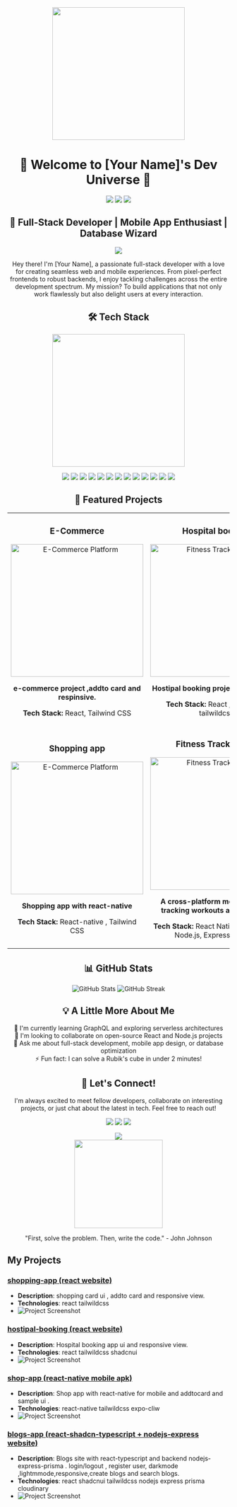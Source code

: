 
<div  align="center">
  <img src="https://media.giphy.com/media/26tn33aiTi1jkl6H6/giphy.gif" width="300" height="300" />
  
  <h1>👋 Welcome to [Your Name]'s Dev Universe 🌟</h1>
  
  <p>
    <a href="https://www.linkedin.com/in/yourprofile"><img src="https://img.shields.io/badge/-LinkedIn-0077B5?style=for-the-badge&logo=Linkedin&logoColor=white"/></a>
    <a href="https://twitter.com/yourhandle"><img src="https://img.shields.io/badge/-Twitter-1DA1F2?style=for-the-badge&logo=Twitter&logoColor=white"/></a>
    <a href="https://yourportfolio.com"><img src="https://img.shields.io/badge/-Portfolio-4285F4?style=for-the-badge&logo=google-chrome&logoColor=white"/></a>
  </p>
</div>

<div align="center">
  <h2>🚀 Full-Stack Developer | Mobile App Enthusiast | Database Wizard</h2>
  <img src="https://readme-typing-svg.herokuapp.com/?lines=Mastering+the+MERN+Stack;Building+Responsive+Web+Apps;Crafting+Mobile+Experiences;Always+Learning+New+Tech&font=Fira%20Code&center=true&width=380&height=50">
</div>

<p align="center">
  Hey there! I'm [Your Name], a passionate full-stack developer with a love for creating seamless web and mobile experiences. From pixel-perfect frontends to robust backends, I enjoy tackling challenges across the entire development spectrum. My mission? To build applications that not only work flawlessly but also delight users at every interaction.
</p>

<div align="center">
  <h2>🛠️ Tech Stack</h2>
  <img src="https://media.giphy.com/media/SWoSkN6DxTszqIKEqv/giphy.gif" width="300" />
</div>

<p align="center">
  <img src="https://img.shields.io/badge/-HTML5-E34F26?style=for-the-badge&logo=html5&logoColor=white" />
  <img src="https://img.shields.io/badge/-CSS3-1572B6?style=for-the-badge&logo=css3&logoColor=white" />
  <img src="https://img.shields.io/badge/-JavaScript-F7DF1E?style=for-the-badge&logo=javascript&logoColor=black" />
  <img src="https://img.shields.io/badge/-React-61DAFB?style=for-the-badge&logo=react&logoColor=black" />
  <img src="https://img.shields.io/badge/-Tailwind_CSS-38B2AC?style=for-the-badge&logo=tailwind-css&logoColor=white" />
  <img src="https://img.shields.io/badge/-Node.js-339933?style=for-the-badge&logo=node.js&logoColor=white" />
  <img src="https://img.shields.io/badge/-Express-000000?style=for-the-badge&logo=express&logoColor=white" />
  <img src="https://img.shields.io/badge/-Prisma-2D3748?style=for-the-badge&logo=prisma&logoColor=white" />
  <img src="https://img.shields.io/badge/-React_Native-61DAFB?style=for-the-badge&logo=react&logoColor=black" />
  <img src="https://img.shields.io/badge/-Next.js-000000?style=for-the-badge&logo=next.js&logoColor=white" />
  <img src="https://img.shields.io/badge/-MySQL-4479A1?style=for-the-badge&logo=mysql&logoColor=white" />
  <img src="https://img.shields.io/badge/-PostgreSQL-336791?style=for-the-badge&logo=postgresql&logoColor=white" />
  <img src="https://img.shields.io/badge/-TypeScript-3178C6?style=for-the-badge&logo=typescript&logoColor=white" />
</p>

<div align="center">
  <h2>🌟 Featured Projects</h2>
</div>

<table align="center">
  <tr>
    <td width="50%">
      <h3 align="center">E-Commerce </h3>
      <div align="center">  
        <a href="https://shopping-card-theta-inky.vercel.app/" target="_blank">
          <img src="https://res.cloudinary.com/doa84txts/image/upload/v1730537235/Screenshot_2024-11-02_151418_fg4nxo.png" width="300" alt="E-Commerce Platform" />
        </a>
        <p><strong> e-commerce project ,addto card and respinsive.</strong></p>
        <p><strong>Tech Stack:</strong> React, Tailwind CSS</p>
      </div>
    </td>
    <td width="50%">
      <h3 align="center">Hospital booking</h3>
      <div align="center">
        <a href="https://react-project-no-2.vercel.app/" target="_blank">
          <img src="https://res.cloudinary.com/doa84txts/image/upload/v1730537259/Screenshot_2024-11-02_151515_cfgriu.png" width="300" alt="Fitness Tracker App" />
        </a>
        <p><strong>Hostipal booking project , responsive</strong></p>
        <p><strong>Tech Stack:</strong> React ,shadcn ui , tailwildcss</p>
      </div>
    </td>
  </tr>

   <tr>
    <td width="50%">
      <h3 align="center">Shopping app </h3>
      <div align="center">  
        <a href="https://expo.dev/artifacts/eas/fNGKnjNzGSVqars3bu6z7n.apk" target="_blank">
          <img src="https://res.cloudinary.com/doa84txts/image/upload/w_400,h_800/v1730626079/Screenshot_2024-11-03_155355_hxtw6e.png" width="300" alt="E-Commerce Platform" />
        </a>
        <p><strong>Shopping app with react-native</strong></p>
        <p><strong>Tech Stack:</strong> React-native , Tailwind CSS</p>
      </div>
    </td>
    <td width="50%">
      <h3 align="center">Fitness Tracker App</h3>
      <div align="center">
        <a href="https://github.com/yourusername/fitness-tracker-app" target="_blank">
          <img src="https://via.placeholder.com/300x200?text=Fitness+Tracker+App" width="300" alt="Fitness Tracker App" />
        </a>
        <p><strong>A cross-platform mobile app for tracking workouts and nutrition.</strong></p>
        <p><strong>Tech Stack:</strong> React Native, TypeScript, Node.js, Express, MySQL</p>
      </div>
    </td>
  </tr>


  

</table>

<div align="center">
  <h2>📊 GitHub Stats</h2>
  <img src="https://github-readme-stats.vercel.app/api?username=yourusername&show_icons=true&theme=radical" alt="GitHub Stats" />
  <img src="https://github-readme-streak-stats.herokuapp.com/?user=yourusername&theme=radical" alt="GitHub Streak" />
</div>

<div align="center">
  <h2>💡 A Little More About Me</h2>
  <p>
    🌱 I'm currently learning GraphQL and exploring serverless architectures<br>
    👯 I'm looking to collaborate on open-source React and Node.js projects<br>
    💬 Ask me about full-stack development, mobile app design, or database optimization<br>
    ⚡ Fun fact: I can solve a Rubik's cube in under 2 minutes!
  </p>
</div>

<div align="center">
  <h2>🤝 Let's Connect!</h2>
  <p>
    I'm always excited to meet fellow developers, collaborate on interesting projects, or just chat about the latest in tech. Feel free to reach out!
  </p>
  <p>
    <a href="mailto:your.email@example.com"><img src="https://img.shields.io/badge/-Email-D14836?style=for-the-badge&logo=Gmail&logoColor=white"/></a>
    <a href="https://github.com/yourusername"><img src="https://img.shields.io/badge/-GitHub-181717?style=for-the-badge&logo=github"/></a>
    <a href="https://stackoverflow.com/users/youruserid"><img src="https://img.shields.io/badge/-Stack%20Overflow-FE7A16?style=for-the-badge&logo=stack-overflow&logoColor=white"/></a>
  </p>
</div>

<div align="center">
  <img src="https://komarev.com/ghpvc/?username=yourusername&color=blueviolet&style=flat-square&label=Profile+Views" />
</div>

<div align="center">
  <img src="https://media.giphy.com/media/LmNwrBhejkK9EFP504/giphy.gif" width="200" />
  <p>"First, solve the problem. Then, write the code." - John Johnson</p>
</div>


## My Projects

### [shopping-app (react website)](https://shopping-card-theta-inky.vercel.app/)
- **Description**: shopping card ui , addto card and responsive view.
- **Technologies**: react tailwildcss
- ![Project Screenshot](https://res.cloudinary.com/doa84txts/image/upload/v1730537235/Screenshot_2024-11-02_151418_fg4nxo.png) 

### [hostipal-booking (react website)](https://react-project-no-2.vercel.app/)
- **Description**: Hospital booking app ui and responsive view.
- **Technologies**: react tailwildcss shadcnui
- ![Project Screenshot](https://res.cloudinary.com/doa84txts/image/upload/v1730537259/Screenshot_2024-11-02_151515_cfgriu.png) 

### [shop-app (react-native mobile apk)](https://expo.dev/artifacts/eas/fNGKnjNzGSVqars3bu6z7n.apk)
- **Description**: Shop app with react-native for mobile and addtocard and sample ui . 
- **Technologies**: react-native tailwildcss expo-cliw
- ![Project Screenshot](https://res.cloudinary.com/doa84txts/image/upload/w_400,h_800/v1730626079/Screenshot_2024-11-03_155355_hxtw6e.png) 

### [blogs-app (react-shadcn-typescript + nodejs-express website)]()
- **Description**: Blogs site with react-typescript and backend nodejs-express-prisma . login/logout  , register user, darkmode ,lightmmode,responsive,create blogs and search blogs.
- **Technologies**: react shadcnui tailwildcss nodejs express prisma cloudinary
- ![Project Screenshot](https://res.cloudinary.com/doa84txts/image/upload/v1730537951/Screenshot_2024-11-02_152836_y569wp.png) 

